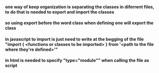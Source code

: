 #### one way of keep organization is separating the classes in diferrent files, to do that is needed to export and import the classes

#### so using export before the word class when defining one will export the class

#### in javascript to import is just need to write at the begging of the file "import { &lt;functions or classes to be imported&gt; } from '&lt;path to the file where they're defined&gt;'"

#### in html is needed to specify "type="module"" when calling the file as script
